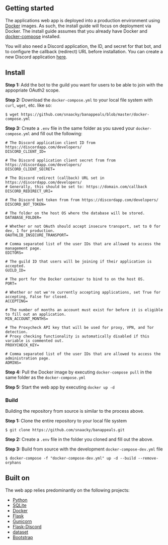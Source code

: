 ## Getting started

The applications web app is deployed into a production environment using [Docker](https://docs.docker.com/engine/reference/run/) images. As such, the install guide will focus on deployment via Docker. The install guide assumes that you already have Docker and [docker-compose](https://docs.docker.com/compose/) installed.

You will also need a Discord application, the ID, and secret for that bot, and to configure the callback (redirect) URL before installation. You can create a new Discord application [here](https://discord.com/developers/).

## Install

**Step 1:** Add the bot to the guild you want for users to be able to join with the appopriate OAuth2 scope.

**Step 2:** Download the `docker-compose.yml` to your local file system with `curl`, `wget`, etc. like so:
```
$ wget https://github.com/snaacky/banappeals/blob/master/docker-compose.yml
```

**Step 3:** Create a `.env` file in the same folder as you saved your `docker-compose.yml` and fill out the following:

```env
# The Discord application client ID from https://discordapp.com/developers/
DISCORD_CLIENT_ID=

# The Discord application client secret from from https://discordapp.com/developers/
DISCORD_CLIENT_SECRET=

# The Discord redirect (callback) URL set in https://discordapp.com/developers/
# Generally, this should be set to: https://domain.com/callback
DISCORD_REDIRECT_URI=

# The Discord bot token from from https://discordapp.com/developers/
DISCORD_BOT_TOKEN=

# The folder on the host OS where the database will be stored.
DATABASE_FOLDER=

# Whether or not OAuth should accept insecure transport, set to 0 for dev, 1 for production.
OAUTHLIB_INSECURE_TRANSPORT=

# Comma separated list of the user IDs that are allowed to access the management page.
EDITORS=

# The guild ID that users will be joining if their application is accepted.
GUILD_ID=

# The port for the Docker container to bind to on the host OS.
PORT=

# Whether or not we're currently accepting applications, set True for accepting, False for closed.
ACCEPTING=

# The number of months an account must exist for before it is eligible to fill out an application. 
MIN_ACCOUNT_MONTHS=

# The Proxycheck API key that will be used for proxy, VPN, and Tor detection.
# Proxy checking functionality is automatically disabled if this variable is commented out.
PROXYCHECK_KEY=

# Comma separated list of the user IDs that are allowed to access the administration page.
ADMINS=
```

**Step 4:** Pull the Docker image by executing `docker-compose pull` in the same folder as the `docker-compose.yml`

**Step 5:** Start the web app by executing `docker up -d`

### Build

Building the repository from source is similar to the process above.

**Step 1:** Clone the entire repository to your local file system
```
$ git clone https://github.com/snaacky/banappeals.git
```

**Step 2:** Create a `.env` file in the folder you cloned and fill out the above.

**Step 3:** Build from source with the development `docker-compose-dev.yml` file

```
$ docker-compose -f "docker-compose-dev.yml" up -d --build --remove-orphans
```

## Built on

The web app relies predominantly on the following projects:

* [Python](https://www.python.org/)
* [SQLite](https://www.sqlite.org/index.html)
* [Docker](https://www.docker.com/)
* [Flask](https://github.com/pallets/flask)
* [Gunicorn](https://gunicorn.org/)
* [Flask-Discord](https://github.com/weibeu/Flask-Discord)
* [dataset](https://dataset.readthedocs.io)
* [Bootstrap](https://getbootstrap.com/)
